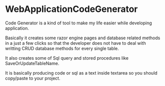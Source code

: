 # WebApplicationCodeGenerator
Code Generator is a kind of tool to make my life easier while developing application.

Basically it creates some razor engine pages and database related methods in a just a few clicks so that the developer does not have to deal with writting CRUD database methods for every single table.

It also creates some of Sql query and stored procedures like SaveOrUpdateTableName.

It is basically producing code or sql as a text inside textarea so you should copy/paste to your project.


